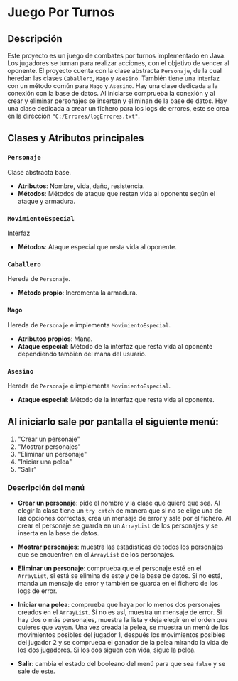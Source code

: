 # Juego Por Turnos

## Descripción
Este proyecto es un juego de combates por turnos implementado en Java. Los jugadores se turnan para realizar acciones, con el objetivo de vencer al oponente. 
El proyecto cuenta con la clase abstracta `Personaje`, de la cual heredan las clases `Caballero`, `Mago` y `Asesino`.
También tiene una interfaz con un método común para `Mago` y `Asesino`.
Hay una clase dedicada a la conexión con la base de datos. Al iniciarse comprueba la conexión y al crear y eliminar personajes se insertan y eliminan de la base de datos.
Hay una clase dedicada a crear un fichero para los logs de errores, este se crea en la dirección `"C:/Errores/logErrores.txt"`.

## Clases y Atributos principales

### `Personaje`
Clase abstracta base.

- **Atributos**: Nombre, vida, daño, resistencia.
- **Métodos**: Métodos de ataque que restan vida al oponente según el ataque y armadura.

### `MovimientoEspecial`
Interfaz

- **Métodos**: Ataque especial que resta vida al oponente.

### `Caballero`
Hereda de `Personaje`.

- **Método propio**: Incrementa la armadura.

### `Mago`
Hereda de `Personaje` e implementa `MovimientoEspecial`.

- **Atributos propios**: Mana.
- **Ataque especial**: Método de la interfaz que resta vida al oponente dependiendo también del mana del usuario.

### `Asesino`
Hereda de `Personaje` e implementa `MovimientoEspecial`.

- **Ataque especial**: Método de la interfaz que resta vida al oponente.

## Al iniciarlo sale por pantalla el siguiente menú:
1. "Crear un personaje"
2. "Mostrar personajes"
3. "Eliminar un personaje"
4. "Iniciar una pelea"
5. "Salir"

### Descripción del menú

- **Crear un personaje**: pide el nombre y la clase que quiere que sea. Al elegir la clase tiene un `try catch` de manera que si no se elige una de las opciones correctas, crea un mensaje de error y sale por el fichero. Al crear el personaje se guarda en un `ArrayList` de los personajes y se inserta en la base de datos.

- **Mostrar personajes**: muestra las estadísticas de todos los personajes que se encuentren en el `ArrayList` de los personajes.

- **Eliminar un personaje**: comprueba que el personaje esté en el `ArrayList`, si está se elimina de este y de la base de datos. Si no está, manda un mensaje de error y también se guarda en el fichero de los logs de error.

- **Iniciar una pelea**: comprueba que haya por lo menos dos personajes creados en el `ArrayList`. Si no es así, muestra un mensaje de error. Si hay dos o más personajes, muestra la lista y deja elegir en el orden que quieres que vayan. Una vez creada la pelea, se muestra un menú de los movimientos posibles del jugador 1, después los movimientos posibles del jugador 2 y se comprueba el ganador de la pelea mirando la vida de los dos jugadores. Si los dos siguen con vida, sigue la pelea.

- **Salir**: cambia el estado del booleano del menú para que sea `false` y se sale de este.
